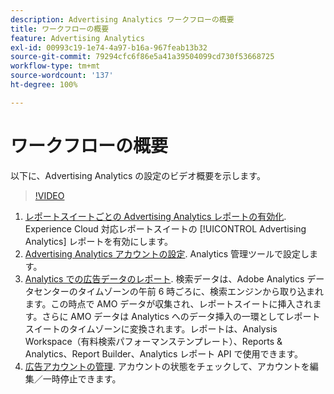 ```yaml
---
description: Advertising Analytics ワークフローの概要
title: ワークフローの概要
feature: Advertising Analytics
exl-id: 00993c19-1e74-4a97-b16a-967feab13b32
source-git-commit: 79294cfc6f86e5a41a39504099cd730f53668725
workflow-type: tm+mt
source-wordcount: '137'
ht-degree: 100%

---
```


# ワークフローの概要

以下に、Advertising Analytics の設定のビデオ概要を示します。

>[!VIDEO](https://video.tv.adobe.com/v/23119/?quality=12)

1. [レポートスイートごとの Advertising Analytics レポートの有効化](/help/integrate/c-advertising-analytics/c-adanalytics-workflow/aa-provision-rs.md). Experience Cloud 対応レポートスイートの [!UICONTROL Advertising Analytics] レポートを有効にします。
2. [Advertising Analytics アカウントの設定](/help/integrate/c-advertising-analytics/c-adanalytics-workflow/aa-create-ad-account.md). Analytics 管理ツールで設定します。
3. [Analytics での広告データのレポート](/help/integrate/c-advertising-analytics/c-adanalytics-workflow/aa-report-ad-data-an.md). 検索データは、Adobe Analytics データセンターのタイムゾーンの午前 6 時ごろに、検索エンジンから取り込まれます。この時点で AMO データが収集され、レポートスイートに挿入されます。さらに AMO データは Analytics へのデータ挿入の一環としてレポートスイートのタイムゾーンに変換されます。レポートは、Analysis Workspace（有料検索パフォーマンステンプレート）、Reports &amp; Analytics、Report Builder、Analytics レポート API で使用できます。
4. [広告アカウントの管理](/help/integrate/c-advertising-analytics/c-adanalytics-workflow/aa-manage-ad-accounts.md). アカウントの状態をチェックして、アカウントを編集／一時停止できます。

